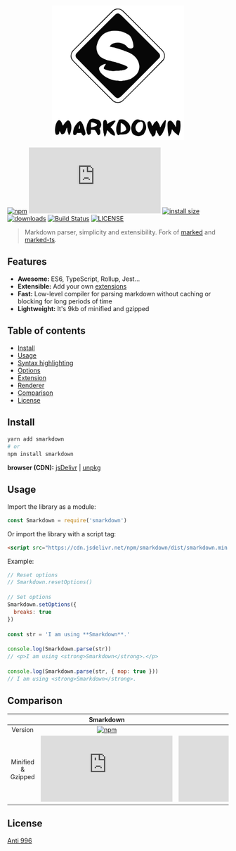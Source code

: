 <div align="center">
	<div>
		<img width="300" src="https://github.com/yahtnif/static/raw/master/logo/smarkdown.svg?sanitize=true" alt="smarkdown">
	</div>
</div>

[![npm](https://badgen.net/npm/v/smarkdown)](https://www.npmjs.com/package/smarkdown)
[![gzip size](https://img.badgesize.io/https://cdn.jsdelivr.net/npm/smarkdown/dist/smarkdown.min.js?compression=gzip)](https://cdn.jsdelivr.net/npm/smarkdown/dist/smarkdown.min.js)
[![install size](https://badgen.net/packagephobia/install/smarkdown)](https://packagephobia.now.sh/result?p=smarkdown)
[![downloads](https://badgen.net/npm/dt/smarkdown)](https://www.npmjs.com/package/smarkdown)
[![Build Status](https://travis-ci.org/yahtnif/smarkdown.svg?branch=master)](https://travis-ci.org/yahtnif/smarkdown)
[![LICENSE](https://img.shields.io/badge/license-Anti%20996-blue.svg)](https://github.com/996icu/996.ICU/blob/master/LICENSE)

> Markdown parser, simplicity and extensibility. Fork of [marked](https://github.com/markedjs/marked) and [marked-ts](https://github.com/KostyaTretyak/marked-ts).

## Features

- **Awesome:** ES6, TypeScript, Rollup, Jest...
- **Extensible:** Add your own [extensions](#extensions)
- **Fast:** Low-level compiler for parsing markdown without caching or blocking for long periods of time
- **Lightweight:** It's 9kb of minified and gzipped

## Table of contents

- [Install](#install)
- [Usage](#usage)
- [Syntax highlighting](./docs/syntax-highlighting.md)
- [Options](./docs/options.md)
- [Extension](./docs/extension.md)
- [Renderer](./docs/renderer.md)
- [Comparison](#comparison)
- [License](#license)

## Install

```sh
yarn add smarkdown
# or
npm install smarkdown
```

**browser (CDN):** [jsDelivr](https://www.jsdelivr.com/package/npm/smarkdown) | [unpkg](https://unpkg.com/smarkdown/)

## Usage

Import the library as a module:

```js
const Smarkdown = require('smarkdown')
```

Or import the library with a script tag:

```html
<script src="https://cdn.jsdelivr.net/npm/smarkdown/dist/smarkdown.min.js"></script>
```

Example:

```js
// Reset options
// Smarkdown.resetOptions()

// Set options
Smarkdown.setOptions({
  breaks: true
})

const str = 'I am using **Smarkdown**.'

console.log(Smarkdown.parse(str))
// <p>I am using <strong>Smarkdown</strong>.</p>

console.log(Smarkdown.parse(str, { nop: true }))
// I am using <strong>Smarkdown</strong>.
```

## Comparison

|                    |                                                                                      Smarkdown                                                                                       |                                                                             Marked                                                                             |                                                                                         markdown-it                                                                                          |
| :----------------: | :----------------------------------------------------------------------------------------------------------------------------------------------------------------------------------: | :------------------------------------------------------------------------------------------------------------------------------------------------------------: | :------------------------------------------------------------------------------------------------------------------------------------------------------------------------------------------: |
|      Version       |                                                [![npm](https://badgen.net/npm/v/smarkdown)](https://www.npmjs.com/package/smarkdown)                                                 |                                        [![npm](https://badgen.net/npm/v/marked)](https://www.npmjs.com/package/marked)                                         |                                                  [![npm](https://badgen.net/npm/v/markdown-it)](https://www.npmjs.com/package/markdown-it)                                                   |
| Minified & Gzipped | [![gzip size](https://img.badgesize.io/https://cdn.jsdelivr.net/npm/smarkdown/dist/smarkdown.min.js?compression=gzip)](https://cdn.jsdelivr.net/npm/smarkdown/dist/smarkdown.min.js) | [![gzip size](https://img.badgesize.io/https://cdn.jsdelivr.net/npm/marked/marked.min.js?compression=gzip)](https://cdn.jsdelivr.net/npm/marked/marked.min.js) | [![gzip size](https://img.badgesize.io/https://cdn.jsdelivr.net/npm/markdown-it/dist/markdown-it.min.js?compression=gzip)](https://cdn.jsdelivr.net/npm/markdown-it/dist/markdown-it.min.js) |

## License

[Anti 996](./LICENSE)

```

```
